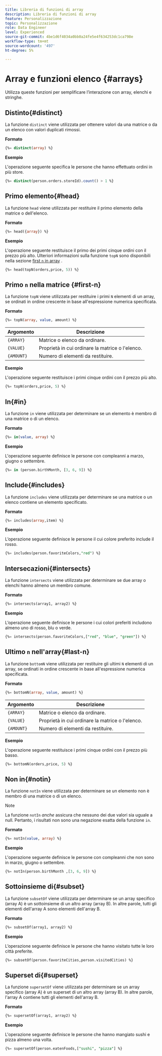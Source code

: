 ```yaml
---
title: Libreria di funzioni di array
description: Libreria di funzioni di array
feature: Personalizzazione
topic: Personalizzazione
role: Data Engineer
level: Experienced
source-git-commit: 4be1d6f4034a0bb0a24fe5e4f634253dc1ca798e
workflow-type: tm+mt
source-wordcount: '497'
ht-degree: 5%

---
```


# Array e funzioni elenco {#arrays}

Utilizza queste funzioni per semplificare l’interazione con array, elenchi e stringhe.

## Distinto{#distinct}

La funzione `distinct` viene utilizzata per ottenere valori da una matrice o da un elenco con valori duplicati rimossi.

**Formato**

```sql
{%= distinct(array) %}
```

**Esempio**

L&#39;operazione seguente specifica le persone che hanno effettuato ordini in più store.

```sql
{%= distinct(person.orders.storeId).count() > 1 %}
```

## Primo elemento{#head}

La funzione `head` viene utilizzata per restituire il primo elemento della matrice o dell&#39;elenco.

**Formato**

```sql
{%= head({array}) %}
```

**Esempio**

L&#39;operazione seguente restituisce il primo dei primi cinque ordini con il prezzo più alto. Ulteriori informazioni sulla funzione `topN` sono disponibili nella sezione [first `n` in array](#first-n) .

```sql
{%= head(topN(orders,price, 5)) %}
```

## Primo `n` nella matrice {#first-n}

La funzione `topN` viene utilizzata per restituire i primi `N` elementi di un array, se ordinati in ordine crescente in base all&#39;espressione numerica specificata.

**Formato**

```sql
{%= topN(array, value, amount) %}
```

| Argomento | Descrizione |
| --------- | ----------- |
| `{ARRAY}` | Matrice o elenco da ordinare. |
| `{VALUE}` | Proprietà in cui ordinare la matrice o l&#39;elenco. |
| `{AMOUNT}` | Numero di elementi da restituire. |

**Esempio**

L&#39;operazione seguente restituisce i primi cinque ordini con il prezzo più alto.

```sql
{%= topN(orders,price, 5) %}
```

## In{#in}

La funzione `in` viene utilizzata per determinare se un elemento è membro di una matrice o di un elenco.

**Formato**

```sql
{%= in(value, array) %}
```

**Esempio**

L&#39;operazione seguente definisce le persone con compleanni a marzo, giugno o settembre.

```sql
{%= in (person.birthMonth, [3, 6, 9]) %}
```

## Include{#includes}

La funzione `includes` viene utilizzata per determinare se una matrice o un elenco contiene un elemento specificato.

**Formato**

```sql
{%= includes(array,item) %}
```

**Esempio**

L’operazione seguente definisce le persone il cui colore preferito include il rosso.

```sql
{%= includes(person.favoriteColors,"red") %}
```

## Intersecazioni{#intersects}

La funzione `intersects` viene utilizzata per determinare se due array o elenchi hanno almeno un membro comune.

**Formato**

```sql
{%= intersects(array1, array2) %}
```

**Esempio**

L’operazione seguente definisce le persone i cui colori preferiti includono almeno uno di rosso, blu o verde.

```sql
{%= intersects(person.favoriteColors,["red", "blue", "green"]) %}
```


<!-- ## Intersection{#intersection}

The `intersection` function is used to determine the common members of two arrays or lists.

**Format**

```sql
intersection({ARRAY},{ARRAY})
```

**Example**

The following operation defines if person 1 and person 2 both have favorite colors of red, blue, and green.

```sql
intersection(person1.favoriteColors,person2.favoriteColors) = ["red", "blue", "green"]
```
-->

## Ultimo `n` nell&#39;array{#last-n}

La funzione `bottomN` viene utilizzata per restituire gli ultimi `N` elementi di un array, se ordinati in ordine crescente in base all&#39;espressione numerica specificata.

**Formato**

```sql
{%= bottomN(array, value, amount) %}
```

| Argomento | Descrizione |
| --------- | ----------- | 
| `{ARRAY}` | Matrice o elenco da ordinare. |
| `{VALUE}` | Proprietà in cui ordinare la matrice o l&#39;elenco. |
| `{AMOUNT}` | Numero di elementi da restituire. |

**Esempio**

L&#39;operazione seguente restituisce i primi cinque ordini con il prezzo più basso.

```sql
{%= bottomN(orders,price, 5) %}
```


## Non in{#notin}

La funzione `notIn` viene utilizzata per determinare se un elemento non è membro di una matrice o di un elenco.

>[!NOTE]
>
>La funzione `notIn` *anche* assicura che nessuno dei due valori sia uguale a null. Pertanto, i risultati non sono una negazione esatta della funzione `in`.

**Formato**

```sql
{%= notIn(value, array) %}
```

**Esempio**

L&#39;operazione seguente definisce le persone con compleanni che non sono in marzo, giugno o settembre.

```sql
{%= notIn(person.birthMonth ,[3, 6, 9]) %}
```


## Sottoinsieme di{#subset}

La funzione `subsetOf` viene utilizzata per determinare se un array specifico (array A) è un sottoinsieme di un altro array (array B). In altre parole, tutti gli elementi dell&#39;array A sono elementi dell&#39;array B.

**Formato**

```sql
{%= subsetOf(array1, array2) %}
```

**Esempio**

L’operazione seguente definisce le persone che hanno visitato tutte le loro città preferite.

```sql
{%= subsetOf(person.favoriteCities,person.visitedCities) %}
```

## Superset di{#superset}

La funzione `supersetOf` viene utilizzata per determinare se un array specifico (array A) è un superset di un altro array (array B). In altre parole, l&#39;array A contiene tutti gli elementi dell&#39;array B.

**Formato**

```sql
{%= supersetOf(array1, array2) %}
```

**Esempio**

L&#39;operazione seguente definisce le persone che hanno mangiato sushi e pizza almeno una volta.

```sql
{%= supersetOf(person.eatenFoods,["sushi", "pizza"] %}
```







